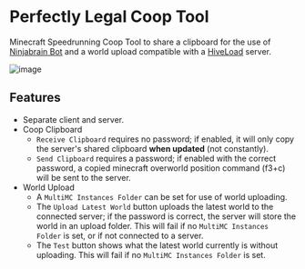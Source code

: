 # Perfectly Legal Coop Tool
Minecraft Speedrunning Coop Tool to share a clipboard for the use of [Ninjabrain Bot](https://github.com/Ninjabrain1/Ninjabrain-Bot) and a world upload compatible with a [HiveLoad](https://github.com/DuncanRuns/HiveLoad) server.

![image](https://user-images.githubusercontent.com/59705125/167260060-c169e018-09d3-4a9b-9066-4e1a36c5e00a.png)

## Features

- Separate client and server.
- Coop Clipboard
    - `Receive Clipboard` requires no password; if enabled, it will only copy the server's shared clipboard **when updated** (not constantly).
    - `Send Clipboard` requires a password; if enabled with the correct password, a copied minecraft overworld position command (f3+c) will be sent to the server.
- World Upload
    - A `MultiMC Instances Folder` can be set for use of world uploading.
    - The `Upload Latest World` button uploads the latest world to the connected server; if the password is correct, the server will store the world in an upload folder. This will fail if no `MultiMC Instances Folder` is set, or if not connected to a server.
    - The `Test` button shows what the latest world currently is without uploading. This will fail if no `MultiMC Instances Folder` is set.

